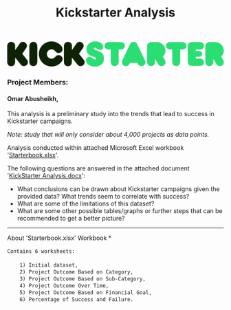 <h1 align=center> Kickstarter Analysis </h1> <br>

![logo](https://github.com/Ohmarr/KickStarter-Analysis/blob/master/static/KickStarterLogo.png "KICKSTARTER LOGO")
<br>
### Project Members:
#### Omar Abusheikh,

This analysis is a preliminary study into the trends that lead to success in Kickstarter campaigns.  

*Note: study that will only consider about 4,000 projects as data points.*  

Analysis conducted within attached Microsoft Excel workbook '[Starterbook.xlsx](https://github.com/Ohmarr/KickStarter-Analysis/blob/master/StarterBook.xlsx)'.   

The following questions are answered in the attached document '[KickStarter Analysis.docx](https://github.com/Ohmarr/KickStarter-Analysis/blob/master/Kickstarter%20Analysis.docx)':
* What conclusions can be drawn about Kickstarter campaigns given the provided data? What trends seem to correlate with success?
* What are some of the limitations of this dataset?
* What are some other possible tables/graphs or further steps that can be recommended to get a better picture?

-------------------------------------------------------
About 'Starterbook.xlsx' Workbook *

	Contains 6 worksheets:

		1) Initial dataset,
		2) Project Outcome Based on Category,
		3) Project Outcome Based on Sub-Category,
		4) Project Outcome Over Time,
		5) Project Outcome Based on Financial Goal,
		6) Percentage of Success and Failure.
